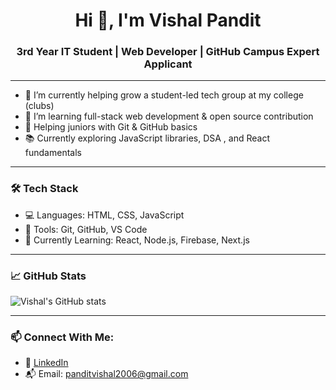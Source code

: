 <h1 align="center">Hi 👋, I'm Vishal Pandit</h1>
<h3 align="center">3rd Year IT Student | Web Developer | GitHub Campus Expert Applicant</h3>

---

- 🔭 I’m currently helping grow a student-led tech group at my college (clubs)  
- 🌱 I’m learning full-stack web development & open source contribution  
- 🤝 Helping juniors with Git & GitHub basics  
- 📚 Currently exploring JavaScript libraries, DSA , and React fundamentals

---

### 🛠️ Tech Stack
- 💻 Languages: HTML, CSS, JavaScript  
- 🔧 Tools: Git, GitHub, VS Code  
- 🚀 Currently Learning: React, Node.js, Firebase, Next.js

---

### 📈 GitHub Stats

![Vishal's GitHub stats](https://github-readme-stats.vercel.app/api?username=Panditt-G&show_icons=true&theme=tokyonight)

---

### 📫 Connect With Me:
- 🔗 [LinkedIn](https://www.linkedin.com/in/vishalpandit-profile)
- 📬 Email: panditvishal2006@gmail.com
